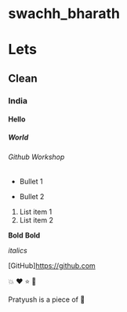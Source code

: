 # swachh_bharath
# Lets
## Clean
### India
#### Hello
##### World
###### Github Workshop
- Bullet 1
* Bullet 2
1. List item 1
2. List item 2

**Bold** __Bold__

*italics*

[GitHub]https://github.com

:boom: :heart: :star: :tea:

Pratyush is a piece of :poop:
